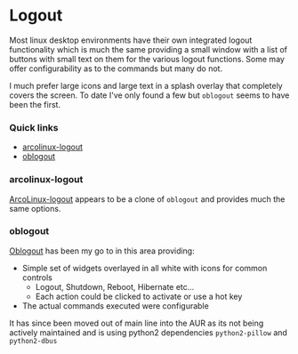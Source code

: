 # Logout

Most linux desktop environments have their own integrated logout functionality which is much the same
providing a small window with a list of buttons with small text on them for the various logout
functions. Some may offer configurability as to the commands but many do not.

I much prefer large icons and large text in a splash overlay that completely covers the screen. To
date I've only found a few but `oblogout` seems to have been the first.

### Quick links
* [arcolinux-logout](#arcolinux-logout)
* [oblogout](#oblogout)

### arcolinux-logout
[ArcoLinux-logout](https://aur.archlinux.org/packages/arcolinux-logout/) appears to be a clone of
`oblogout` and provides much the same options.

### oblogout
[Oblogout](https://aur.archlinux.org/packages/oblogout/) has been my go to in this area providing:
* Simple set of widgets overlayed in all white with icons for common controls
  * Logout, Shutdown, Reboot, Hibernate etc...
  * Each action could be clicked to activate or use a hot key
* The actual commands executed were configurable

It has since been moved out of main line into the AUR as its not being actively maintained and is
using python2 dependencies `python2-pillow` and `python2-dbus`

<!-- 
vim: ts=2:sw=2:sts=2
-->
